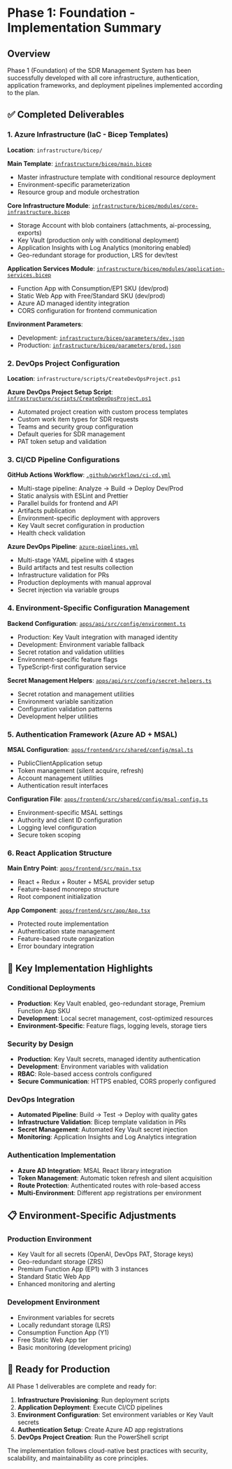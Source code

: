 # Phase 1: Foundation - Implementation Summary

## Overview
Phase 1 (Foundation) of the SDR Management System has been successfully developed with all core infrastructure, authentication, application frameworks, and deployment pipelines implemented according to the plan.

## ✅ Completed Deliverables

### 1. Azure Infrastructure (IaC - Bicep Templates)
**Location**: `infrastructure/bicep/`

**Main Template**: [`infrastructure/bicep/main.bicep`](infrastructure/bicep/main.bicep)
- Master infrastructure template with conditional resource deployment
- Environment-specific parameterization
- Resource group and module orchestration

**Core Infrastructure Module**: [`infrastructure/bicep/modules/core-infrastructure.bicep`](infrastructure/bicep/modules/core-infrastructure.bicep)
- Storage Account with blob containers (attachments, ai-processing, exports)
- Key Vault (production only with conditional deployment)
- Application Insights with Log Analytics (monitoring enabled)
- Geo-redundant storage for production, LRS for dev/test

**Application Services Module**: [`infrastructure/bicep/modules/application-services.bicep`](infrastructure/bicep/modules/application-services.bicep)
- Function App with Consumption/EP1 SKU (dev/prod)
- Static Web App with Free/Standard SKU (dev/prod)
- Azure AD managed identity integration
- CORS configuration for frontend communication

**Environment Parameters**:
- Development: [`infrastructure/bicep/parameters/dev.json`](infrastructure/bicep/parameters/dev.json)
- Production: [`infrastructure/bicep/parameters/prod.json`](infrastructure/bicep/parameters/prod.json)

### 2. DevOps Project Configuration
**Location**: `infrastructure/scripts/CreateDevOpsProject.ps1`

**Azure DevOps Project Setup Script**: [`infrastructure/scripts/CreateDevOpsProject.ps1`](infrastructure/scripts/CreateDevOpsProject.ps1)
- Automated project creation with custom process templates
- Custom work item types for SDR requests
- Teams and security group configuration
- Default queries for SDR management
- PAT token setup and validation

### 3. CI/CD Pipeline Configurations

**GitHub Actions Workflow**: [`.github/workflows/ci-cd.yml`](.github/workflows/ci-cd.yml)
- Multi-stage pipeline: Analyze → Build → Deploy Dev/Prod
- Static analysis with ESLint and Prettier
- Parallel builds for frontend and API
- Artifacts publication
- Environment-specific deployment with approvers
- Key Vault secret configuration in production
- Health check validation

**Azure DevOps Pipeline**: [`azure-pipelines.yml`](azure-pipelines.yml)
- Multi-stage YAML pipeline with 4 stages
- Build artifacts and test results collection
- Infrastructure validation for PRs
- Production deployments with manual approval
- Secret injection via variable groups

### 4. Environment-Specific Configuration Management

**Backend Configuration**: [`apps/api/src/config/environment.ts`](apps/api/src/config/environment.ts)
- Production: Key Vault integration with managed identity
- Development: Environment variable fallback
- Secret rotation and validation utilities
- Environment-specific feature flags
- TypeScript-first configuration service

**Secret Management Helpers**: [`apps/api/src/config/secret-helpers.ts`](apps/api/src/config/secret-helpers.ts)
- Secret rotation and management utilities
- Environment variable sanitization
- Configuration validation patterns
- Development helper utilities

### 5. Authentication Framework (Azure AD + MSAL)

**MSAL Configuration**: [`apps/frontend/src/shared/config/msal.ts`](apps/frontend/src/shared/config/msal.ts)
- PublicClientApplication setup
- Token management (silent acquire, refresh)
- Account management utilities
- Authentication result interfaces

**Configuration File**: [`apps/frontend/src/shared/config/msal-config.ts`](apps/frontend/src/shared/config/msal-config.ts)
- Environment-specific MSAL settings
- Authority and client ID configuration
- Logging level configuration
- Secure token scoping

### 6. React Application Structure

**Main Entry Point**: [`apps/frontend/src/main.tsx`](apps/frontend/src/main.tsx)
- React + Redux + Router + MSAL provider setup
- Feature-based monorepo structure
- Root component initialization

**App Component**: [`apps/frontend/src/app/App.tsx`](apps/frontend/src/app/App.tsx)
- Protected route implementation
- Authentication state management
- Feature-based route organization
- Error boundary integration

## 🔧 Key Implementation Highlights

### Conditional Deployments
- **Production**: Key Vault enabled, geo-redundant storage, Premium Function App SKU
- **Development**: Local secret management, cost-optimized resources
- **Environment-Specific**: Feature flags, logging levels, storage tiers

### Security by Design
- **Production**: Key Vault secrets, managed identity authentication
- **Development**: Environment variables with validation
- **RBAC**: Role-based access controls configured
- **Secure Communication**: HTTPS enabled, CORS properly configured

### DevOps Integration
- **Automated Pipeline**: Build → Test → Deploy with quality gates
- **Infrastructure Validation**: Bicep template validation in PRs
- **Secret Management**: Automated Key Vault secret injection
- **Monitoring**: Application Insights and Log Analytics integration

### Authentication Implementation
- **Azure AD Integration**: MSAL React library integration
- **Token Management**: Automatic token refresh and silent acquisition
- **Route Protection**: Authenticated routes with role-based access
- **Multi-Environment**: Different app registrations per environment

## 📋 Environment-Specific Adjustments

### Production Environment
- Key Vault for all secrets (OpenAI, DevOps PAT, Storage keys)
- Geo-redundant storage (ZRS)
- Premium Function App (EP1) with 3 instances
- Standard Static Web App
- Enhanced monitoring and alerting

### Development Environment
- Environment variables for secrets
- Locally redundant storage (LRS)
- Consumption Function App (Y1)
- Free Static Web App tier
- Basic monitoring (development pricing)

## 🎯 Ready for Production

All Phase 1 deliverables are complete and ready for:
1. **Infrastructure Provisioning**: Run deployment scripts
2. **Application Deployment**: Execute CI/CD pipelines
3. **Environment Configuration**: Set environment variables or Key Vault secrets
4. **Authentication Setup**: Create Azure AD app registrations
5. **DevOps Project Creation**: Run the PowerShell script

The implementation follows cloud-native best practices with security, scalability, and maintainability as core principles.